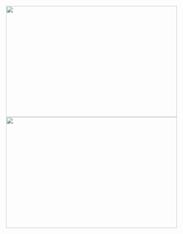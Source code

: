 <!-- ![grind](https://user-images.githubusercontent.com/74919798/144596768-e8bf117f-b25e-4c74-a9ad-c1909128b1e5.png) -->


<p align="center">
  <img width="460" height="300" src="https://github-readme-stats.vercel.app/api/?username=adam0brien&count_private=true&theme=tokyonight&showicons=true">
  <img width="460" height="300" src="https://github-readme-stats.vercel.app/api/top-langs/?username=adam0brien&count_private=true&theme=tokyonight&showicons=true">
</p>
